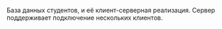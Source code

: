 База данных студентов, и её клиент-серверная реализация. Сервер поддерживает подключение нескольких клиентов.
